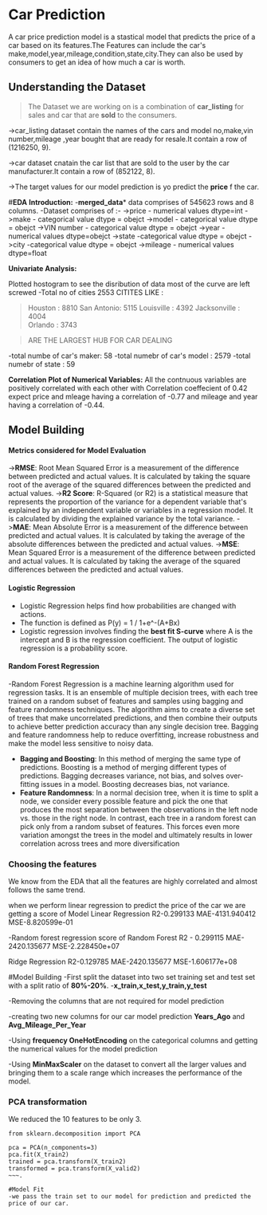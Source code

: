 
# Car Prediction

A car price prediction model is a stastical model that predicts the price of a car based on its features.The Features can include the car's make,model,year,mileage,condition,state,city.They can also be used by consumers to get an idea of how much a car is worth.

## Understanding the Dataset
>The Dataset we are working on is a combination of **car_listing** for sales and car that are **sold** to the consumers.

->car_listing dataset contain the names of the cars and model no,make,vin number,mileage ,year bought that are ready for resale.It contain a row of (1216250, 9).

->car dataset cnatain the car list that are sold to the user by the car manufacturer.It contain a row of (852122, 8).

->The target values for our model prediction is yo predict the **price** f the car.

#**EDA**
**Introduction:**
-**merged_data*** data comprises of 545623 rows and 8 columns.
-Dataset comprises of :-
->price - numerical values dtype=int
->make - categorical value dtype = obejct
->model - categorical value dtype = obejct
->VIN number - categorical value dtype = obejct
->year - numerical values dtype=obejct
->state -categorical value dtype = obejct
->city -categorical value dtype = obejct
->mileage - numerical values dtype=float

**Univariate Analysis:**

Plotted hostogram to see the disribution of data most of the curve are left screwed 
-Total no of cities 2553
 CITITES LIKE :
> Houston   :              8810
> San Antonio:             5115
> Louisville  :            4392
> Jacksonville :           4004    
> Orlando       :          3743               

>ARE THE LARGEST  HUB FOR CAR DEALING

-total numbe of car's maker: 58
-total numebr of car's model : 2579
-total numebr of state : 59

**Correlation Plot of Numerical Variables:**
All the contnuous variables are positively correlated with each other with Correlation coeffecient of 0.42 expect price and mleage having a correlation of -0.77 and mileage and year having a correlation of -0.44.

## Model Building

#### Metrics considered for Model Evaluation


->**RMSE**: Root Mean Squared Error is a measurement of the difference between predicted and actual values. It is calculated by taking the square root of the average of the squared differences between the predicted and actual values.
->**R2 Score**: R-Squared (or R2) is a statistical measure that represents the proportion of the variance for a dependent variable that's explained by an independent variable or variables in a regression model. It is calculated by dividing the explained variance by the total variance.
->**MAE**: Mean Absolute Error is a measurement of the difference between predicted and actual values. It is calculated by taking the average of the absolute differences between the predicted and actual values.
->**MSE**: Mean Squared Error is a measurement of the difference between predicted and actual values. It is calculated by taking the average of the squared differences between the predicted and actual values.

#### Logistic Regression
- Logistic Regression helps find how probabilities are changed with actions.
- The function is defined as P(y) = 1 / 1+e^-(A+Bx) 
- Logistic regression involves finding the **best fit S-curve** where A is the intercept and B is the regression coefficient. The output of logistic regression is a probability score.

#### Random Forest Regression
-Random Forest Regression is a machine learning algorithm used for regression tasks. It is an ensemble of multiple decision trees, with each tree trained on a random subset of features and samples using bagging and feature randomness techniques. The algorithm aims to create a diverse set of trees that make uncorrelated predictions, and then combine their outputs to achieve better prediction accuracy than any single decision tree. Bagging and feature randomness help to reduce overfitting, increase robustness and make the model less sensitive to noisy data.
- **Bagging and Boosting**: In this method of merging the same type of predictions. Boosting is a method of merging different types of predictions. Bagging decreases variance, not bias, and solves over-fitting issues in a model. Boosting decreases bias, not variance.
- **Feature Randomness**:  In a normal decision tree, when it is time to split a node, we consider every possible feature and pick the one that produces the most separation between the observations in the left node vs. those in the right node. In contrast, each tree in a random forest can pick only from a random subset of features. This forces even more variation amongst the trees in the model and ultimately results in lower correlation across trees and more diversification

### Choosing the features
We know from the EDA that all the features are highly correlated and almost follows the same trend.

when we perform linear regression to predict the price of the car we are getting a score of
Model Linear Regression	R2-0.299133	MAE-4131.940412	MSE-8.820599e-01 

-Random forest regression score of 
Random Forest	R2 - 0.299115	MAE-2420.135677	MSE-2.228450e+07

Ridge Regression R2-0.129785	MAE-2420.135677	MSE-1.606177e+08

#Model Building
-First split the dataset into two set training set and test set with a split ratio of **80%-20%**.
-**x_train,x_test,y_train,y_test**

-Removing the columns that are not required for model prediction

-creating two new columns for our car model prediction **Years_Ago** and **Avg_Mileage_Per_Year**

-Using **frequency OneHotEncoding** on the categorical columns and getting the numerical values for the model prediction

-Using **MinMaxScaler** on the dataset to convert all the larger values and bringing them to a scale range which increases the performance of the model.

### PCA transformation
We reduced the 10 features to be only 3.
~~~
from sklearn.decomposition import PCA

pca = PCA(n_components=3)
pca.fit(X_train2)
trained = pca.transform(X_train2)
transformed = pca.transform(X_valid2)
~~~.

#Model Fit 
-we pass the train set to our model for prediction and predicted the price of our car.
